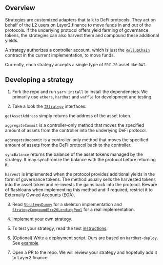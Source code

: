 ## Overview

Strategies are customized adapters that talk to DeFi protocols. They act on behalf of the L2 users on Layer2.finance to
move funds in and out of the protocols. If the underlying protocol offers yield farming of governance tokens, the
strategies can also harvest them and compound these additional yields.

A strategy authorizes a controller account, which is just the [`RollupChain`](https://github.com/celer-network/layer2-finance-contracts/blob/d41940d78fdcd3d80cc27bf456572881d8cec483/contracts/RollupChain.sol) contract in the current implementation, to move
funds.

Currently, each strategy accepts a single type of `ERC-20` asset like `DAI`.

## Developing a strategy

1. Fork the repo and run `yarn install` to install the dependencies. We primarily use `ethers`, `hardhat` and
   `waffle` for development and testing.

2. Take a look the [`IStrategy`](https://github.com/celer-network/layer2-finance-contracts/blob/d41940d78fdcd3d80cc27bf456572881d8cec483/contracts/strategies/interfaces/IStrategy.sol) interfaces:

`getAssetAddress` simply returns the address of the asset token.

`aggregateCommit` is a controller-only method that moves the specified amount of assets from the controller into the
underlying DeFi protocol.

`aggregateUncommit` is a controller-only method that moves the specified amount of assets from the DeFi protocol back to
the controller.

`syncBalance` returns the balance of the asset tokens managed by the strategy. It may synchronize the balance with the
protocol before returning it.

`harvest` is implemented when the protocol provides additional yields in the form of governance tokens. The method
usually sells the harvested tokens into the asset token and re-invests the gains back into the protocol. Beware of
flashloans when implementing this method and if required, restrict it to Externally Owned Accounts (EOA).

3. Read [`StrategyDummy`](https://github.com/celer-network/layer2-finance-contracts/blob/d41940d78fdcd3d80cc27bf456572881d8cec483/contracts/strategies/StrategyDummy.sol) for a skeleton implementation and [`StrategyCompoundErc20LendingPool`](https://github.com/celer-network/layer2-finance-contracts/blob/d41940d78fdcd3d80cc27bf456572881d8cec483/contracts/strategies/compound/StrategyCompoundErc20LendingPool.sol) for a real
   implementation.

4. Implement your own strategy.

5. To test your strategy, read the test [instructions](https://github.com/celer-network/layer2-finance-contracts/blob/d41940d78fdcd3d80cc27bf456572881d8cec483/test-strategy/README.md).

6. (Optional) Write a deployment script. Ours are based on `hardhat-deploy`. See [example](https://github.com/celer-network/layer2-finance-contracts/blob/d41940d78fdcd3d80cc27bf456572881d8cec483/deploy/strategies/000_compound_dai.ts).

7. Open a PR to the repo. We will review your strategy and hopefully add it to Layer2.finance.
